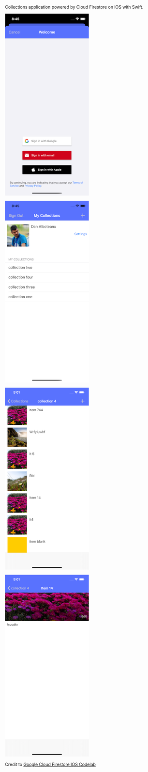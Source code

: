 Collections application powered by Cloud Firestore on iOS with Swift.

![screenshot iPhone login methods](screenshots/screen0.png)

![screenshot iPhone login collections](screenshots/screen1.png)

![screenshot iPhone items](screenshots/screen2.png)

![screenshot iPhone item details](screenshots/screen3.png)

Credit to [Google Cloud Firestore IOS Codelab](https://codelabs.developers.google.com/codelabs/firebase-cloud-firestore-workshop-swift/index.html?index=..%2F..index#0)
